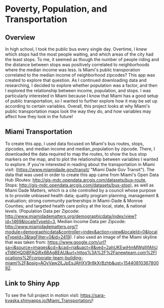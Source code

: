 # Poverty, Population, and Transportation

## Overview
In high school, I took the public bus every single day. Overtime, I knew which stops had the most people waiting, and which areas of the city had the least stops. To me, it seemed as though the number of people riding and the distance between stops was positively correlated to neighborhoods where the median income was less. Is Miami's public transporation correlated to the median income of neighborhood zipcodes? This app was created to explore that question. As I continued downloading data and researching, I decided to explore whether population was a factor, and then I explored the relationship between income, population, and stops. I was particularly interested in Miami because I know that Miami has a good setup of public transportation, so I wanted to further explore how it may be set up according to certain variables. Overall, this project looks at why Miami's public transportation maps look the way they do, and how variables may affect how they look in the future!

## Miami Transportation

To create this app, I used data focused on Miami's bus routes, stops, zipcodes, and median income and median_population by zipcode. There, I downloaded the data required to map the routes, to show the bus stop markers on the map, and to plot the relationship between variables I wanted to explore. If you're interested in reading about the transportation in Miami visit: (https://www.miamidade.gov/transit/ "Miami Dade Gov Transit"). The data that was used in order to create this app came from Miami's Open Data Hub (Routes: http://gis-mdc.opendata.arcgis.com/datasets/bus-route, Stops: http://gis-mdc.opendata.arcgis.com/datasets/bus-stop), as well as Miami Dade Matters, which is a cite controlled by a council whose purpose is to provide unbiased health data; quality program planning, management & evaluation; strong community partnerships in Miami-Dade & Monroe Counties; and targeted health care policy at the local, state, & national levels. (Population Data per Zipcode: http://www.miamidadematters.org/demographicdata/index/view?id=1469&localeTypeId=3, Median Income Data per Zipcode: http://www.miamidadematters.org/?module=demographicdata&controller=index&action=view&localeId=0&localeTypeId=3&tagFilter=0&id=2419). I also used an image of the Miami skyline that was taken from: https://www.google.com/url?sa=i&source=images&cd=&cad=rja&uact=8&ved=2ahUKEwjHmMWglIjfAhUxTt8KHQ0iBFAQjRx6BAgBEAU&url=https%3A%2F%2Fanewteam.com%2Flocations%2Fcorporate-team-building-miami%2F&psig=AOvVaw2lLJpEsJAHXV9r8kXrBzhb&ust=1544081036780092. 


## Link to Shiny App 

To see the full project in motion visit: https://sara-kvaska.shinyapps.io/Miami_Transportation/!
